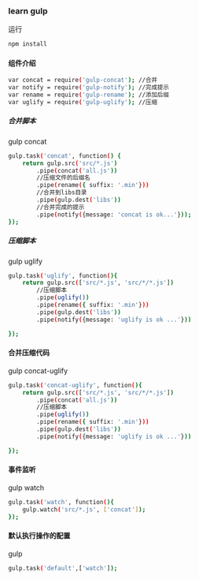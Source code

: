 ### learn gulp
运行
~~~sh
npm install
~~~
#### 组件介绍
~~~sh
var concat = require('gulp-concat'); //合并
var notify = require('gulp-notify'); //完成提示
var rename = require('gulp-rename'); //添加后缀
var uglify = require('gulp-uglify'); //压缩
~~~
##### 合并脚本
gulp concat
~~~sh
gulp.task('concat', function() {
    return gulp.src('src/*.js')
        .pipe(concat('all.js'))
        //压缩文件的后缀名
        .pipe(rename({ suffix: '.min'}))
        //合并到libs目录
        .pipe(gulp.dest('libs'))
        //合并完成的提示
        .pipe(notify({message: 'concat is ok...'}));
});
~~~
##### 压缩脚本
gulp uglify
~~~sh
gulp.task('uglify', function(){
    return gulp.src(['src/*.js', 'src/*/*.js'])
        //压缩脚本
        .pipe(uglify())
        .pipe(rename({ suffix: '.min'}))
        .pipe(gulp.dest('libs'))
        .pipe(notify({message: 'uglify is ok ...'}))

});
~~~
#### 合并压缩代码
gulp concat-uglify
~~~sh
gulp.task('concat-uglify', function(){
    return gulp.src(['src/*.js', 'src/*/*.js'])
        .pipe(concat('all.js'))
        //压缩脚本
        .pipe(uglify())
        .pipe(rename({ suffix: '.min'}))
        .pipe(gulp.dest('libs'))
        .pipe(notify({message: 'uglify is ok ...'}))

});
~~~
#### 事件监听
gulp watch
~~~sh
gulp.task('watch', function(){
    gulp.watch('src/*.js', ['concat']);
});
~~~
#### 默认执行操作的配置
gulp
~~~sh
gulp.task('default',['watch']);
~~~